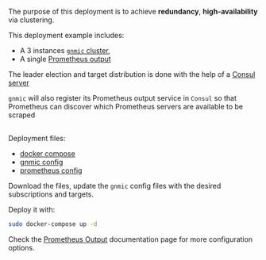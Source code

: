 The purpose of this deployment is to achieve __redundancy__, __high-availability__ via clustering.

This deployment example includes:

- A 3 instances [`gnmic` cluster](../../../user_guide/HA.md),
- A single [Prometheus output](../../../user_guide/outputs/prometheus_output.md)

The leader election and target distribution is done with the help of a [Consul server](https://www.consul.io/docs/introhttps://www.consul.io/docs/intro)

`gnmic` will also register its Prometheus output service in `Consul` so that Prometheus can discover which Prometheus servers are available to be scraped

<div class="mxgraph" style="max-width:100%;border:1px solid transparent;margin:0 auto; display:block;" data-mxgraph="{&quot;page&quot;:12,&quot;zoom&quot;:1.4,&quot;highlight&quot;:&quot;#0000ff&quot;,&quot;nav&quot;:true,&quot;check-visible-state&quot;:true,&quot;resize&quot;:true,&quot;url&quot;:&quot;https://raw.githubusercontent.com/karimra/gnmic/diagrams/diagrams/cluster_prometheus&quot;}"></div>

<script type="text/javascript" src="https://cdn.jsdelivr.net/gh/hellt/drawio-js@main/embed2.js?&fetch=https%3A%2F%2Fraw.githubusercontent.com%2Fkarimra%2Fgnmic%2Fdiagrams%2Fcluster_prometheus" async></script>

Deployment files:

- [docker compose](https://github.com/karimra/gnmic/blob/master/examples/deployments/2.clusters/2.prometheus-output/docker-compose/docker-compose.yaml)
- [gnmic config](https://github.com/karimra/gnmic/blob/master/examples/deployments/2.clusters/2.prometheus-output/docker-compose/gnmic.yaml)
- [prometheus config](https://github.com/karimra/gnmic/blob/master/examples/deployments/2.clusters/2.prometheus-output/docker-compose/prometheus/prometheus.yaml)

Download the files, update the `gnmic` config files with the desired subscriptions and targets.

Deploy it with:

```bash
sudo docker-compose up -d
```

Check the [Prometheus Output](../../../user_guide/outputs/prometheus_output.md) documentation page for more configuration options.
